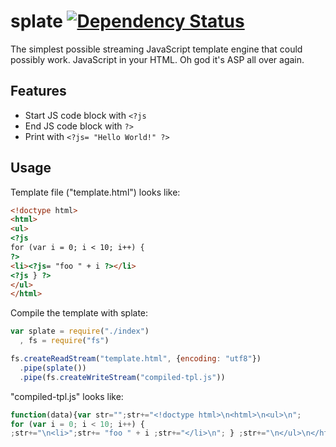 splate [![Dependency Status](https://david-dm.org/alanshaw/splate.png)](https://david-dm.org/alanshaw/splate)
===
The simplest possible streaming JavaScript template engine that could possibly work. JavaScript in your HTML. Oh god it's ASP all over again.

Features
---
* Start JS code block with `<?js`
* End JS code block with `?>`
* Print with `<?js= "Hello World!" ?>`

Usage
---
Template file ("template.html") looks like:

```html
<!doctype html>
<html>
<ul>
<?js
for (var i = 0; i < 10; i++) {
?>
<li><?js= "foo " + i ?></li>
<?js } ?>
</ul>
</html>
```

Compile the template with splate:

```javascript
var splate = require("./index")
  , fs = require("fs")

fs.createReadStream("template.html", {encoding: "utf8"})
  .pipe(splate())
  .pipe(fs.createWriteStream("compiled-tpl.js"))
```

"compiled-tpl.js" looks like:

```javascript
function(data){var str="";str+="<!doctype html>\n<html>\n<ul>\n";
for (var i = 0; i < 10; i++) {
;str+="\n<li>";str+= "foo " + i ;str+="</li>\n"; } ;str+="\n</ul>\n</html>";return str;}
```
